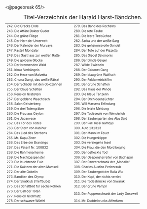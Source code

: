 
<@pagebreak 65/>

<div style="font-size: large; text-align: center;">Titel-Verzeichnis der Harald Harst-Bändchen.</div>

<table style="font-size: x-small;">
<tr><td style="width:50%">242. Old Cracks Ende</td><td style="width:50%">279. Das Band des Röchelns</td></tr>
<tr><td>243. Die Affäre Doktor Gudor          </td><td>280. Die rote Taube</td></tr>
<tr><td>244. Die grüne Fliege                 </td><td>281. Die leere Teebüchse</td></tr>
<tr><td>245. Der Herr der Unterwelt           </td><td>282. Sarka und der weiße Sarg</td></tr>
<tr><td>246. Der Kalender der Murvays         </td><td>283. Die geheimnisvolle Gondel</td></tr>
<tr><td>247. Kastell Mondalar                 </td><td>284. Der Tote auf der Piazetta</td></tr>
<tr><td>248. Das Gasthaus zur weißen Ratte    </td><td>285. Das Siegel Salomonis</td></tr>
<tr><td>249. Die goldene Glocke               </td><td>286. Der blinde Geiger</td></tr>
<tr><td>250. Der brennenden Wald              </td><td>287. Wilde Zwiebeln</td></tr>
<tr><td>251. Irinas Verhängnis                </td><td>288. Der Calumet Gang</td></tr>
<tr><td>252. Die Hexe von Malvetta            </td><td>289. Der blaugrüne Walfisch</td></tr>
<tr><td>253. Chuna Dangi, das weiße Rätsel    </td><td>290. Der Reklametrickfilm</td></tr>
<tr><td>254. Der Schädel mit den Goldzähnen   </td><td>291. Der grüne Schatten</td></tr>
<tr><td>255. Der blaue Schatten               </td><td>292. Das Haus der Winde</td></tr>
<tr><td>256. Pension Grabstein                </td><td>293. Die blaue Tänzerin</td></tr>
<tr><td>257. Der goldene Waschtisch           </td><td>294. Der Orchideenzüchter</td></tr>
<tr><td>258. Salon Geisterberg                </td><td>295. Will Marsens Erfindung</td></tr>
<tr><td>259. Die drei Totengräber             </td><td>296. Die letzte Meldung</td></tr>
<tr><td>260. Die Frau aus Ceylon              </td><td>297. Die Todeseule von Wenderloh</td></tr>
<tr><td>261. Die Japanvase                    </td><td>298. Der Zaubergarten des Abu Said</td></tr>
<tr><td>262. Das Tor des Todes                </td><td>299. Der Fall Tussi Gambys</td></tr>
<tr><td>263. Der Stern von Kabinur            </td><td>300. Auto 131313</td></tr>
<tr><td>264. Das Lied des Sterbens            </td><td>301. Der Mann im Feuer</td></tr>
<tr><td>265. Mr. Kapu Ziner                   </td><td>302. Die Hungerklippe</td></tr>
<tr><td>266. Das Erbe der Brantings           </td><td>303. Die versiegelte Insel</td></tr>
<tr><td>267. Das Patent Nr. 100832            </td><td>304. Die Frau, die den Mord beging</td></tr>
<tr><td>268. Die Rahmenantenne                </td><td>305. Der gefleckte Tod</td></tr>
<tr><td>269. Die Nachtgespenster              </td><td>306. Der Gespensterreiter von Badnapur</td></tr>
<tr><td>270. Die leuchtende Eule              </td><td>307. Der Panzerschrank der „Mohalla“</td></tr>
<tr><td>271. Die Kakteen der alten Mamsell    </td><td>308. Charles Austins Perlenraub</td></tr>
<tr><td>272. Der alte Gobelin                 </td><td>309. Der Zaubergott der Ralla Wu</td></tr>
<tr><td>273. Banditen des Olymp               </td><td>310. Der Kopf, der nichts verriet</td></tr>
<tr><td>274. Der Skatklub (Treffbube)         </td><td>311. Die Todesbrücke von Siwarak</td></tr>
<tr><td>275. Das Schaltbild für sechs Röhren  </td><td>312. Der grüne Vampir</td></tr>
<tr><td>276. Der Ball der Toten               </td><td rowspan="2">313. Der Puppenschrank der Lady Gosswell</td></tr>
<tr><td>277. Pension Grollmatz                </td></tr>
<tr><td>278. Der schwarze Würfel              </td><td>314. Mr. Duddelbrucks Affenfarm</td></tr>
</table>

